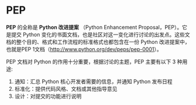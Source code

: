 # PEP

**PEP** 的全称是 **Python 改进提案** （Python Enhancement Proposal，PEP）。它是提交 Python 变化的书面文档，也是社区对这一变化进行讨论的出发点。这些文档的整个目的、格式和工作流程的标准格式也都包含在一份 Python 改进提案中，也就是PEP 1文档（<http://www.python.org/dev/peps/pep-0001>）。

PEP 文档对 Python 的作用十分重要，根据讨论的主题，PEP 主要有以下 3 种用途:

1. 通知：汇总 Python 核心开发者需要的信息，并通知 Python 发布日程
2. 标准化：提供代码风格、文档或其他指导意见
3. 设计：对提交的功能进行说明


